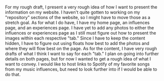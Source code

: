 For my rough draft, I present a very rough idea of how I want to present the information on my website. I haven't quite gotten to working on my "repository" sections of the website, so I might have to move those as a stretch goal. As for what I do have, I have my home page, an influences page, and an experiences page. I have yet to add any photos to either the influences or experiences page as I still must figure out how to present the images within each respective "tab." Since I have to keep the content hidden, I have to figure out using floats how best to add the photos and where they will flow best on the page. As for the content, I have very rough drafts of what I think I want to say for each "tab." I plan on going into further details on both pages, but for now I wanted to get a rough idea of what I want to convey. I would like to host links to Spotify of my favorite songs from my music influences, but need to look further into if I would be able to do that.
